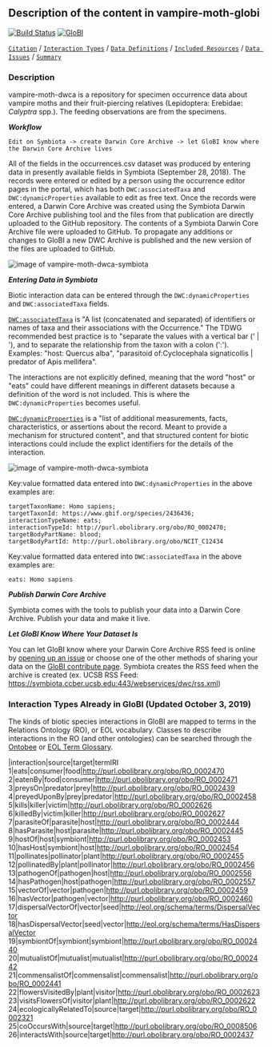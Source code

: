 ## Description of the content in vampire-moth-globi

[![Build Status](https://travis-ci.org/ParasiteTracker/vampire-moth-dwca.svg)](https://travis-ci.org/ParasiteTracker/vampire-moth-dwca) [![GloBI](http://api.globalbioticinteractions.org/interaction.svg?accordingTo=globi:ParasiteTracker/vampire-moth-dwca)](http://globalbioticinteractions.org/?accordingTo=globi:ParasiteTracker/vampire-moth-dwca) 

[```Citation```](#Citation) / [```Interaction Types```](#interaction-types) / [```Data Definitions```](#data-definitions) / [```Included Resources```](#included-resources) /  [```Data Issues```](#data-issues) / [```Summary```](#summary)


### Description

vampire-moth-dwca is a repository for specimen occurrence data about vampire moths and their fruit-piercing relatives (Lepidoptera: Erebidae: *Calyptra* spp.). The feeding observations are from the specimens.


***Workflow***

	Edit on Symbiota -> create Darwin Core Archive -> let GloBI know where the Darwin Core Archive lives

All of the fields in the occurrences.csv dataset was produced by entering data in presently available fields in Symbiota (September 28, 2018). The records were entered or edited by a person using the occurrence editor pages in the portal, which has both ```DWC:associatedTaxa``` and ```DWC:dynamicProperties``` available to edit as free text. Once the records were entered, a Darwin Core Archive was created using the Symbiota Darwin Core Archive publishing tool and the files from that publication are directly uploaded to the GitHub repository. The contents of a Symbiota Darwin Core Archive file were uploaded to GitHub. To propagate any additions or changes to GloBI a new DWC Archive is published and the new version of the files are uploaded to GitHub.

![image of vampire-moth-dwca-symbiota](https://raw.githubusercontent.com/ParasiteTracker/vampire-moth-dwca/master/biotic-interaction-lifecycle.png)


***Entering Data in Symbiota***

Biotic interaction data can be entered through the ```DWC:dynamicProperties``` and ```DWC:associatedTaxa``` fields. 

[```DWC:associatedTaxa```](http://rs.tdwg.org/dwc/terms/associatedTaxa) is "A list (concatenated and separated) of identifiers or names of taxa and their associations with the Occurrence." The TDWG recommended best practice is to "separate the values with a vertical bar (' | '), and to separate the relationship from the taxon with a colon (':'). Examples: "host: Quercus alba", "parasitoid of:Cyclocephala signaticollis | predator of Apis mellifera".

The interactions are not explicitly defined, meaning that the word "host" or "eats" could have different meanings in different datasets because a definition of the word is not included. This is where the ```DWC:dynamicProperties``` becomes useful.

[```DWC:dynamicProperties```](http://rs.tdwg.org/dwc/terms/dynamicProperties) is a "list of additional measurements, facts, characteristics, or assertions about the record. Meant to provide a mechanism for structured content", and that structured content for biotic interactions could include the explict identifiers for the details of the interaction.

![image of vampire-moth-dwca-symbiota](https://raw.githubusercontent.com/ParasiteTracker/vampire-moth-dwca/master/Symbiota-screen.png)

Key:value formatted data entered into ```DWC:dynamicProperties``` in the above examples are: 

	targetTaxonName: Homo sapiens; 
	targetTaxonId: https://www.gbif.org/species/2436436; 
	interactionTypeName: eats; 
	interactionTypeId: http://purl.obolibrary.org/obo/RO_0002470; 
	targetBodyPartName: blood; 
	targetBodyPartId: http://purl.obolibrary.org/obo/NCIT_C12434



Key:value formatted data entered into ```DWC:associatedTaxa``` in the above examples are: 

	eats: Homo sapiens


***Publish Darwin Core Archive***

Symbiota comes with the tools to publish your data into a Darwin Core Archive. Publish your data and make it live.


***Let GloBI Know Where Your Dataset Is***

You can let GloBI know where your Darwin Core Archive RSS feed is online by [opening up an issue](https://github.com/jhpoelen/eol-globi-data/issues/new) or choose one of the other methods of sharing your data on the [GloBI contribute page](https://www.globalbioticinteractions.org/contribute). Symbiota creates the RSS feed when the archive is created (ex. UCSB RSS Feed: https://symbiota.ccber.ucsb.edu:443/webservices/dwc/rss.xml)


### Interaction Types Already in GloBI (Updated October 3, 2019)

The kinds of biotic species interactions in GloBI are mapped to terms in the Relations Ontology (RO), or EOL vocabulary. Classes to describe interactions in the RO (and other ontologies) can be searched through the [Ontobee](http://www.ontobee.org/ontology/RO?iri=http://purl.obolibrary.org/obo/RO_0002437) or [EOL Term Glossary](https://eol.org/terms/glossary/a).

|interaction|source|target|termIRI
1|eats|consumer|food|http://purl.obolibrary.org/obo/RO_0002470
2|eatenBy|food|consumer|http://purl.obolibrary.org/obo/RO_0002471
3|preysOn|predator|prey|http://purl.obolibrary.org/obo/RO_0002439
4|preyedUponBy|prey|predator|http://purl.obolibrary.org/obo/RO_0002458
5|kills|killer|victim|http://purl.obolibrary.org/obo/RO_0002626
6|killedBy|victim|killer|http://purl.obolibrary.org/obo/RO_0002627
7|parasiteOf|parasite|host|http://purl.obolibrary.org/obo/RO_0002444
8|hasParasite|host|parasite|http://purl.obolibrary.org/obo/RO_0002445
9|hostOf|host|symbiont|http://purl.obolibrary.org/obo/RO_0002453
10|hasHost|symbiont|host|http://purl.obolibrary.org/obo/RO_0002454
11|pollinates|pollinator|plant|http://purl.obolibrary.org/obo/RO_0002455
12|pollinatedBy|plant|pollinator|http://purl.obolibrary.org/obo/RO_0002456
13|pathogenOf|pathogen|host|http://purl.obolibrary.org/obo/RO_0002556
14|hasPathogen|host|pathogen|http://purl.obolibrary.org/obo/RO_0002557
15|vectorOf|vector|pathogen|http://purl.obolibrary.org/obo/RO_0002459
16|hasVector|pathogen|vector|http://purl.obolibrary.org/obo/RO_0002460
17|dispersalVectorOf|vector|seed|http://eol.org/schema/terms/DispersalVector
18|hasDispersalVector|seed|vector|http://eol.org/schema/terms/HasDispersalVector
19|symbiontOf|symbiont|symbiont|http://purl.obolibrary.org/obo/RO_0002440
20|mutualistOf|mutualist|mutualist|http://purl.obolibrary.org/obo/RO_0002442
21|commensalistOf|commensalist|commensalist|http://purl.obolibrary.org/obo/RO_0002441
22|flowersVisitedBy|plant|visitor|http://purl.obolibrary.org/obo/RO_0002623
23|visitsFlowersOf|visitor|plant|http://purl.obolibrary.org/obo/RO_0002622
24|ecologicallyRelatedTo|source|target|http://purl.obolibrary.org/obo/RO_0002321
25|coOccursWith|source|target|http://purl.obolibrary.org/obo/RO_0008506
26|interactsWith|source|target|http://purl.obolibrary.org/obo/RO_0002437




